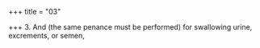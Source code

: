 +++
title = "03"

+++
3. And (the same penance must be performed) for swallowing urine, excrements, or semen,
